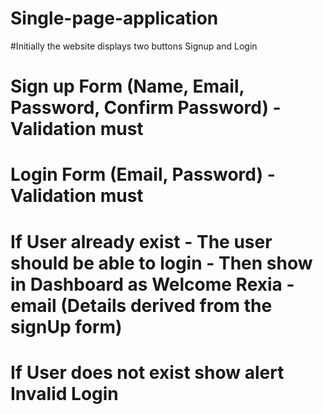 # Single-page-application

#Initially the website displays two buttons Signup and Login 

# Sign up Form (Name, Email, Password, Confirm Password) - Validation must

# Login Form (Email, Password) - Validation must

# If User already exist - The user should be able to login - Then show in Dashboard as Welcome Rexia - email (Details derived from the signUp form)

# If User does not exist show alert Invalid Login
